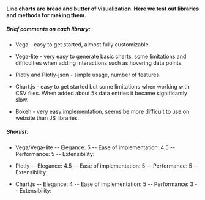 #### Line charts are bread and butter of visualization. Here we test out libraries and methods for making them.


##### Brief comments on each library:


* Vega - easy to get started, almost fully customizable.

* Vega-lite - very easy to generate basic charts, some limitations and difficulties when adding interactions such as hovering data points.

* Plotly and Plotly-json - simple usage, number of features.

* Chart.js - easy to get started but some limitations when working with CSV files. When added about 5k data entries it became significantly slow.

* Bokeh - very easy implementation, seems be more difficult to use on website than JS libraries.


##### Shorlist:

* Vega/Vega-lite
-- Elegance: 5
-- Ease of implementation: 4.5
-- Performance: 5
-- Extensibility:

* Plotly
-- Elegance: 4.5
-- Ease of implementation: 5
-- Performance: 5
-- Extensibility:

* Chart.js
-- Elegance: 4
-- Ease of implementation: 5
-- Performance: 3
-- Extensibility:
